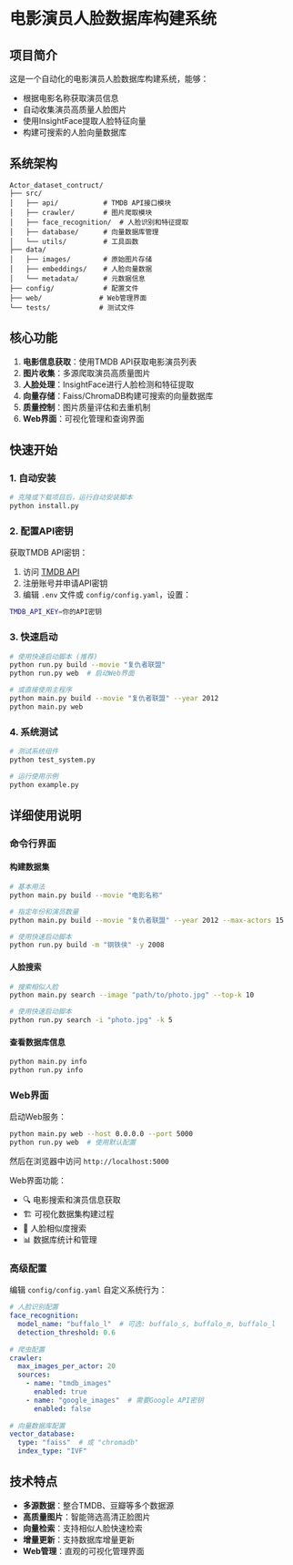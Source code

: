 # 电影演员人脸数据库构建系统

## 项目简介

这是一个自动化的电影演员人脸数据库构建系统，能够：
- 根据电影名称获取演员信息
- 自动收集演员高质量人脸图片
- 使用InsightFace提取人脸特征向量
- 构建可搜索的人脸向量数据库

## 系统架构

```
Actor_dataset_contruct/
├── src/
│   ├── api/           # TMDB API接口模块
│   ├── crawler/       # 图片爬取模块
│   ├── face_recognition/  # 人脸识别和特征提取
│   ├── database/      # 向量数据库管理
│   └── utils/         # 工具函数
├── data/
│   ├── images/        # 原始图片存储
│   ├── embeddings/    # 人脸向量数据
│   └── metadata/      # 元数据信息
├── config/            # 配置文件
├── web/              # Web管理界面
└── tests/            # 测试文件
```

## 核心功能

1. **电影信息获取**：使用TMDB API获取电影演员列表
2. **图片收集**：多源爬取演员高质量图片
3. **人脸处理**：InsightFace进行人脸检测和特征提取
4. **向量存储**：Faiss/ChromaDB构建可搜索的向量数据库
5. **质量控制**：图片质量评估和去重机制
6. **Web界面**：可视化管理和查询界面

## 快速开始

### 1. 自动安装
```bash
# 克隆或下载项目后，运行自动安装脚本
python install.py
```

### 2. 配置API密钥
获取TMDB API密钥：
1. 访问 [TMDB API](https://www.themoviedb.org/settings/api)
2. 注册账号并申请API密钥
3. 编辑 `.env` 文件或 `config/config.yaml`，设置：
```bash
TMDB_API_KEY=你的API密钥
```

### 3. 快速启动
```bash
# 使用快速启动脚本 (推荐)
python run.py build --movie "复仇者联盟"
python run.py web  # 启动Web界面

# 或直接使用主程序
python main.py build --movie "复仇者联盟" --year 2012
python main.py web
```

### 4. 系统测试
```bash
# 测试系统组件
python test_system.py

# 运行使用示例
python example.py
```

## 详细使用说明

### 命令行界面

#### 构建数据集
```bash
# 基本用法
python main.py build --movie "电影名称"

# 指定年份和演员数量
python main.py build --movie "复仇者联盟" --year 2012 --max-actors 15

# 使用快速启动脚本
python run.py build -m "钢铁侠" -y 2008
```

#### 人脸搜索
```bash
# 搜索相似人脸
python main.py search --image "path/to/photo.jpg" --top-k 10

# 使用快速启动脚本
python run.py search -i "photo.jpg" -k 5
```

#### 查看数据库信息
```bash
python main.py info
python run.py info
```

### Web界面
启动Web服务：
```bash
python main.py web --host 0.0.0.0 --port 5000
python run.py web  # 使用默认配置
```

然后在浏览器中访问 `http://localhost:5000`

Web界面功能：
- 🔍 电影搜索和演员信息获取
- 🏗️ 可视化数据集构建过程
- 📸 人脸相似度搜索
- 📊 数据库统计和管理

### 高级配置

编辑 `config/config.yaml` 自定义系统行为：

```yaml
# 人脸识别配置
face_recognition:
  model_name: "buffalo_l"  # 可选: buffalo_s, buffalo_m, buffalo_l
  detection_threshold: 0.6
  
# 爬虫配置  
crawler:
  max_images_per_actor: 20
  sources:
    - name: "tmdb_images"
      enabled: true
    - name: "google_images"  # 需要Google API密钥
      enabled: false
      
# 向量数据库配置
vector_database:
  type: "faiss"  # 或 "chromadb"
  index_type: "IVF"
```

## 技术特点

- **多源数据**：整合TMDB、豆瓣等多个数据源
- **高质量图片**：智能筛选高清正脸图片
- **向量检索**：支持相似人脸快速检索
- **增量更新**：支持数据库增量更新
- **Web管理**：直观的可视化管理界面
